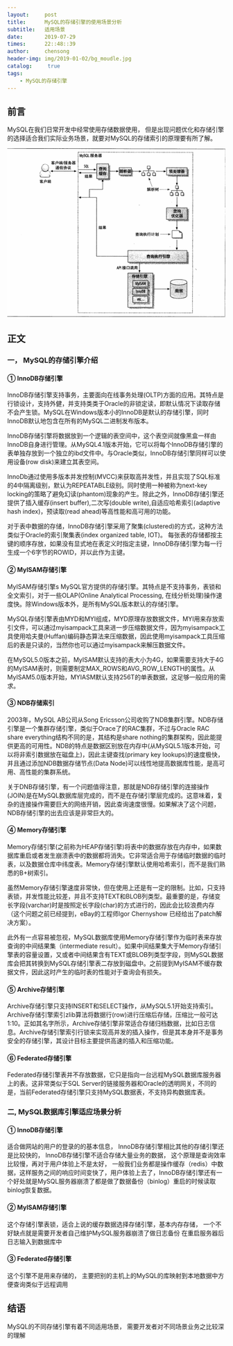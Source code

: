 ```yaml
---
layout:     post
title:      MySQL的存储引擎的使用场景分析
subtitle:   适用场景
date:       2019-07-29
times:      22::48::39
author:     chensong
header-img: img/2019-01-02/bg_moudle.jpg
catalog: 	 true
tags:
    - MySQL的存储引擎
---
```




## 前言

   MySQL在我们日常开发中经常使用存储数据使用， 但是出现问题优化和存储引擎的选择适合我们实际业务场景，就要对MySQL的存储索引的原理要有所了解。
   
   ![](https://github.com/chensongpoixs/chensongpoixs.github.io/blob/master/img/2019-07-21/mysql_search.png?raw=true)


## 正文

### 一， MySQL的存储引擎介绍

#### ① InnoDB存储引擎

InnoDB存储引擎支持事务，主要面向在线事务处理(OLTP)方面的应用。其特点是行锁设计，支持外健，并支持类类于Oracle的非锁定读，即默认情况下读取存储不会产生锁。MySQL在Windows版本小的InnoDB是默认的存储引擎，同时InnoDB默认地包含在所有的MySQL二进制发布版本。

InnoDB存储引擎将数据放到一个逻辑的表空间中，这个表空间就像黑盒一样由InnoDB自身进行管理。从MySQL4.1版本开始，它可以将每个InnoDB存储引擎的表单独存放到一个独立的ibd文件中。与Oracle类似，InnoDB存储引擎同样可以使用设备(row disk)来建立其表空间。

InnoDb通过使用多版本并发控制(MVCC)来获取高并发性，并且实现了SQL标准的4中隔离级别，默认为REPEATABLE级别。同时使用一种被称为next-key locking的策略了避免幻读(phantom)现象的产生。除此之外，InnoDB存储引擎还提供了插入缓存(insert buffer),二次写(double write),自适应哈希索引(adaptive hash index)，预读取(read ahead)等高性能和高可用的功能。

对于表中数据的存储，InnoDB存储引擎采用了聚集(clustered)的方式，这种方法类似于Oracle的索引聚集表(index organized table, IOT)。 每张表的存储都按主键的顺序存放，如果没有显式地在表定义时指定主键，InnoDB存储引擎为每一行生成一个6字节的ROWID，并以此作为主键。

#### ② MyISAM存储引擎

MyISAM存储引擎s MySQL官方提供的存储引擎。其特点是不支持事务，表锁和全文索引，对于一些OLAP(Online Analytical Processing, 在线分析处理)操作速度快。除Windows版本外，是所有MySQL版本默认的存储引擎。

MySQL存储引擎表由MYD和MYI组成，MYD原理存放数据文件，MYI用来存放索引文件，可以通过myisampack工具来进一步压缩数据文件，因为myisampack工具使用哈夫曼(Huffan)编码静态算法来压缩数据，因此使用myisampack工具压缩后的表是只读的，当然你也可以通过myisampack来解压数据文件。

在MySQL5.0版本之前，MyISAM默认支持的表大小为4G，如果需要支持大于4G的MyISAM表时，则需要制定MAX_ROWS和AVG_ROW_LENGTH的属性。从MyISAM5.0版本开始，MYIASM默认支持256T的单表数据，这足够一般应用的需求。

#### ③ NDB存储索引

2003年，MySQL AB公司从Song Ericsson公司收购了NDB集群引擎。NDB存储引擎是一个集群存储引擎，类似于Orace了的RAC集群，不过与Oracle RAC share everything结构不同的是，其结构是share nothing的集群架构，因此能提供更高的可用性。NDB的特点是数据区别放在内存中(从MySQL5.1版本开始，可以将非索引数据放在磁盘上)，因此主键查找(primary
 key lookups)的速度极快，并且通过添加NDB数据存储节点(Data Node)可以线性地提高数据库性能，是高可用、高性能的集群系统。
 
关于DNB存储引擎，有一个问题值得注意，那就是NDB存储引擎的连接操作(JOIN)是在MySQL数据库层完成的，而不是在存储引擎层完成的。这意味着，复杂的连接操作需要巨大的网络开销，因此查询速度很慢。如果解决了这个问题，NDB存储引擎的出去应该是非常巨大的。

#### ④ Memory存储引擎

Memory存储引擎(之前称为HEAP存储引擎)将表中的数据存放在内存中，如果数据库重启或者发生崩溃表中的数据都将消失。它非常适合用于存储临时数据的临时表，以及数据仓库中纬度表。Memory存储引擎默认使用哈希索引，而不是我们熟悉的B+树索引。

虽然Memory存储引擎速度非常快，但在使用上还是有一定的限制。比如，只支持表锁，并发性能比较差，并且不支持TEXT和BLOB列类型。最重要的是，存储变长字段(varchar)时是按照定长字段(char)的方式进行的，因此会比较浪费内存（这个问题之前已经提到，eBay的工程师lgor Chernyshow 已经给出了patch解决方案）。

此外有一点容易被忽视，MySQL数据库使用Memory存储引擎作为临时表来存放查询的中间结果集（intermediate result）。如果中间结果集大于Memory存储引擎表的容量设置，又或者中间结果含有TEXT或BLOB列类型字段，则MySQL数据库会把其转换到MySQL存储引擎表二存放到磁盘中。之前提到MyISAM不缓存数据文件，因此这时产生的临时表的性能对于查询会有损失。

#### ⑤ Archive存储引擎

Archive存储引擎只支持INSERT和SELECT操作，从MySQL5.1开始支持索引。Archive存储引擎索引zlib算法将数据行(row)进行压缩后存储，压缩比一般可达1:10。正如其名字所示，Archive存储引擎非常适合存储归档数据，比如日志信息。Archive存储引擎索引行锁来实现高并发的插入操作，但是其本身并不是事务安全的存储引擎，其设计目标主要提供高速的插入和压缩功能。

#### ⑥ Federated存储引擎

Federated存储引擎表并不存放数据，它只是指向一台远程MySQL数据库服务器上的表。这非常类似于SQL Server的链接服务器和Oracle的透明网关，不同的是，当前Federated存储引擎只支持MySQL数据表，不支持异构数据库表。


### 二, MySQL数据库引擎适应场景分析

#### ①  InnoDB存储引擎 

适合做网站的用户的登录的的基本信息， InnoDB存储引擎相比其他的存储引擎还是比较快的， InnoDB存储引擎不适合存储大量业务的数据， 这个原理是查询效率比较慢，再对于用户体验上不是太好， 一般我们业务都是操作缓存（redis）中数据，这样服务之间的响应时间变快了，用户体验上去了，InnoDB存储引擎还有一个好处就是MySQL服务器崩溃了都是做了数据备份（binlog）重启的时候读取binlog恢复数据。

#### ② MyISAM存储引擎 

这个存储引擎表锁，适合上说的缓存数据选择存储引擎，基本内存存储， 一个不好缺点就是需要开发者自己维护MySQL服务器崩溃了做日志备份 在重启服务器后 日志输入到数据库中


#### ③ Federated存储引擎

这个引擎不是用来存储的， 主要把别的主机上的MySQL的库映射到本地数据中方便查询类似于远程调用

## 结语


MySQL的不同存储引擎有着不同适用场景， 需要开发者对不同场景业务之比较深的理解


